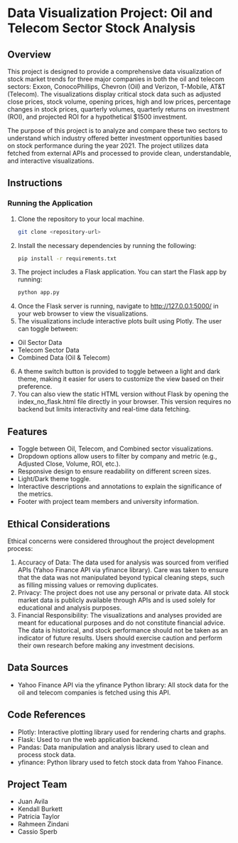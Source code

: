 # Data Visualization Project: Oil and Telecom Sector Stock Analysis

## Overview

This project is designed to provide a comprehensive data visualization of stock market trends for three major companies in both the oil and telecom sectors: Exxon, ConocoPhillips, Chevron (Oil) and Verizon, T-Mobile, AT&T (Telecom). The visualizations display critical stock data such as adjusted close prices, stock volume, opening prices, high and low prices, percentage changes in stock prices, quarterly volumes, quarterly returns on investment (ROI), and projected ROI for a hypothetical $1500 investment. 

The purpose of this project is to analyze and compare these two sectors to understand which industry offered better investment opportunities based on stock performance during the year 2021. The project utilizes data fetched from external APIs and processed to provide clean, understandable, and interactive visualizations.

## Instructions

### Running the Application

1. Clone the repository to your local machine.
   ```bash
   git clone <repository-url>
2. Install the necessary dependencies by running the following:
    ```bash
    pip install -r requirements.txt
3. The project includes a Flask application. You can start the Flask app by running:
    ```bash
    python app.py
4. Once the Flask server is running, navigate to http://127.0.0.1:5000/ in your web browser to view the visualizations.
5. The visualizations include interactive plots built using Plotly. The user can toggle between:
* Oil Sector Data
* Telecom Sector Data
* Combined Data (Oil & Telecom)
6. A theme switch button is provided to toggle between a light and dark theme, making it easier for users to customize the view based on their preference.
7. You can also view the static HTML version without Flask by opening the index_no_flask.html file directly in your browser. This version requires no backend but limits interactivity and real-time data fetching.
## Features
* Toggle between Oil, Telecom, and Combined sector visualizations.
* Dropdown options allow users to filter by company and metric (e.g., Adjusted Close, Volume, ROI, etc.).
* Responsive design to ensure readability on different screen sizes.
* Light/Dark theme toggle.
* Interactive descriptions and annotations to explain the significance of the metrics.
* Footer with project team members and university information.
## Ethical Considerations
Ethical concerns were considered throughout the project development process:
1. Accuracy of Data: The data used for analysis was sourced from verified APIs (Yahoo Finance API via yfinance library). Care was taken to ensure that the data was not manipulated beyond typical cleaning steps, such as filling missing values or removing duplicates.
2. Privacy: The project does not use any personal or private data. All stock market data is publicly available through APIs and is used solely for educational and analysis purposes.
3. Financial Responsibility: The visualizations and analyses provided are meant for educational purposes and do not constitute financial advice. The data is historical, and stock performance should not be taken as an indicator of future results. Users should exercise caution and perform their own research before making any investment decisions.
## Data Sources
* Yahoo Finance API via the yfinance Python library: All stock data for the oil and telecom companies is fetched using this API.
## Code References
* Plotly: Interactive plotting library used for rendering charts and graphs.
* Flask: Used to run the web application backend.
* Pandas: Data manipulation and analysis library used to clean and process stock data.
* yfinance: Python library used to fetch stock data from Yahoo Finance.
## Project Team
* Juan Avila
* Kendall Burkett
* Patricia Taylor
* Rahmeen Zindani
* Cassio Sperb